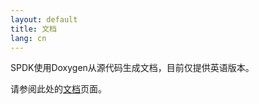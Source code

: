 ```yaml
---
layout: default
title: 文档
lang: cn
---
```


SPDK使用Doxygen从源代码生成文档，目前仅提供英语版本。

请参阅此处的[文档](/doc/)页面。
